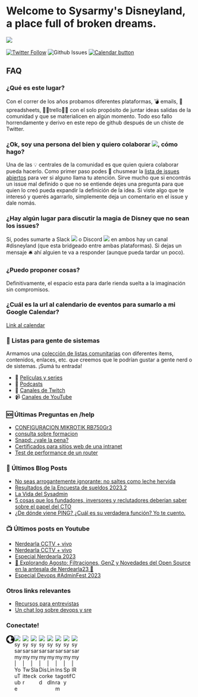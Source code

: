 # Welcome to Sysarmy's Disneyland, a place full of broken dreams.
<img src="https://raw.githubusercontent.com/sysarmy/disneyland/master/misc/images/banner_sysarmy.png">

[![Twitter Follow](https://img.shields.io/badge/follow-%40sysarmy-1DA1F2?color=1DA1F2&logo=twitter&style=for-the-badge)](https://twitter.com/intent/follow?original_referer=https%3A%2F%2Fgithub.com%2Fsysarmy&screen_name=sysarmy)
![Github Issues](https://img.shields.io/github/issues/sysarmy/disneyland?label=geniales%20ideas%20Pendientes&style=for-the-badge&logoWitdh=50) 
[<img alt="Calendar button" src="https://img.shields.io/website?down_message=no%20disponible&label=%E2%9E%95%20Calendar%20de%20Sysarmy&style=for-the-badge&up_color=success&up_message=suscribirme&url=https%3A%2F%2Fcalendar.google.com%2Fcalendar%2Fu%2F0%2Fr%3Fcid%3Dc_ntsrg10qsjmfeshhgap8ane1ss%40group.calendar.google.com">](https://calendar.google.com/calendar/u/0/r?cid=c_ntsrg10qsjmfeshhgap8ane1ss@group.calendar.google.com)

## FAQ

### ¿Qué es este lugar?

Con el correr de los años probamos diferentes plataformas, 💣 emails, 💩 spreadsheets, 💩💩trello💩💩 con el solo propósito de juntar ideas salidas de la comunidad y que se materialicen en algún momento. Todo eso fallo horrendamente y derivo en este repo de github después de un chiste de Twitter. 

### ¿Ok, soy una persona del bien y quiero colaborar <img src="https://raw.githubusercontent.com/sysarmy/disneyland/master/misc/images/shovel.png" width="24">, cómo hago?

Una de las 💡 centrales de la comunidad es que quien quiera colaborar pueda hacerlo. Como primer paso podes 🔎 chusmear la [lista de issues abiertos](https://github.com/sysarmy/disneyland/issues) para ver si alguno llama tu atención. Sirve mucho que si encontrás un issue mal definido o que no se entiende dejes una pregunta para que quien lo creó pueda expandir la definición de la idea. Si viste algo que te interesó y querés agarrarlo, simplemente deja un comentario en el issue y dale nomás.

### ¿Hay algún lugar para discutir la magia de Disney que no sean los issues?

Sí, podes sumarte a Slack [<img width="15px" src="https://cdn.jsdelivr.net/npm/simple-icons@v3/icons/slack.svg" />][slack]
 o Discord [<img width="15px" src="https://cdn.jsdelivr.net/npm/simple-icons@v3/icons/discord.svg" />][discord] en ambos hay un canal #disneyland (que esta bridgeado entre ambas plataformas). Si dejas un mensaje 🛎️ ahí alguien te va a responder (aunque pueda tardar un poco).

### ¿Puedo proponer cosas?

Definitivamente, el espacio esta para darle rienda suelta a la imaginación sin compromisos.

### ¿Cuál es la url al calendario de eventos para sumarlo a mi Google Calendar?

[Link al calendar](https://calendar.google.com/calendar/u/0/embed?src=c_ntsrg10qsjmfeshhgap8ane1ss@group.calendar.google.com&ctz=America/Argentina/Buenos_Aires)

### :floppy_disk: Listas para gente de sistemas

Armamos una [colección de listas comunitarias](/listas) con diferentes ítems, contenidos, enlaces, etc. que creemos que le podrían gustar a gente nerd o de sistemas. ¡Sumá tu entrada!

- :popcorn: [Películas y series](/listas/peliculas_de_sistemas.md)
- :microphone: [Podcasts](/listas/podcasts_de_sistemas.md)
- :space_invader: [Canales de Twitch](/listas/twitch_de_sistemas.md)
- :video_camera: [Canales de YouTube](/listas/youtube_de_sistemas.md)


### 🆘 Últimas Preguntas en /help

<!-- HELP:START -->
- [CONFIGURACION MIKROTIK RB750Gr3](https://help.sysarmy.com/discussion/4875/configuracion-mikrotik-rb750gr3)
- [consulta sobre formacion](https://help.sysarmy.com/discussion/4874/consulta-sobre-formacion)
- [Snapd: ¿vale la pena?](https://help.sysarmy.com/discussion/4873/snapd-vale-la-pena)
- [Certificados para sitios web de una intranet](https://help.sysarmy.com/discussion/4872/certificados-para-sitios-web-de-una-intranet)
- [Test de performance de un router](https://help.sysarmy.com/discussion/4871/test-de-performance-de-un-router)
<!-- HELP:END -->

### 📕 Últimos Blog Posts

<!-- BLOG-POST-LIST:START -->
- [No seas arrogantemente ignorante: no saltes como leche hervida](https://sysarmy.com/blog/posts/no-seas-arrogante/)
- [Resultados de la Encuesta de sueldos 2023.2](https://sysarmy.com/blog/posts/resultados-de-la-encuesta-de-sueldos-2023-2/)
- [La Vida del Sysadmin](https://sysarmy.com/blog/posts/la-vida-del-sysadmin/)
- [5 cosas que los fundadores, inversores y reclutadores deberían saber sobre el papel del CTO](https://sysarmy.com/blog/posts/5-cosas-que-los-fundadores-inversores-y-reclutadores-deberian-saber-sobre-el-papel-del-cto/)
- [¿De dónde viene PING? ¿Cuál es su verdadera función? Yo te cuento.](https://sysarmy.com/blog/posts/ping-de-donde-viene-cual-es-su-verdadera-funcion/)
<!-- BLOG-POST-LIST:END -->

### 📺 Últimos posts en Youtube

<!-- YOUTUBE:START -->
- [Nerdearla CCTV + vivo](https://www.youtube.com/watch?v=buxn5UNik7A)
- [Nerdearla CCTV + vivo](https://www.youtube.com/watch?v=ExY1D_FfzZs)
- [Especial Nerdearla 2023](https://www.youtube.com/watch?v=Z-N7sSAGo4I)
- [🚀 Explorando Agosto: Filtraciones, GenZ y Novedades del Open Source en la antesala de Nerdearla23 📰](https://www.youtube.com/watch?v=9Pw4oZBKVb0)
- [Especial Devops #AdminFest 2023](https://www.youtube.com/watch?v=ChA5qqdvnLA)
<!-- YOUTUBE:END -->

### Otros links relevantes
- [Recursos para entrevistas](https://github.com/Olshansk/interview)
- [Un chat log sobre devops y sre](https://github.com/sysarmy/disneyland/wiki/charla-sobre-DevOps-20220321-%23sysarmy-%23help)

### Conectate!

[<img align="left" alt="sysarmy" width="22px" src="https://raw.githubusercontent.com/iconic/open-iconic/master/svg/globe.svg" />][website]
[<img align="left" alt="sysarmy | YouTube" width="22px" src="https://cdn.jsdelivr.net/npm/simple-icons@v3/icons/youtube.svg" />][youtube]
[<img align="left" alt="sysarmy | Twitter" width="22px" src="https://cdn.jsdelivr.net/npm/simple-icons@v3/icons/twitter.svg" />][twitter]
[<img align="left" alt="sysarmy | Slack" width="22px" src="https://cdn.jsdelivr.net/npm/simple-icons@v3/icons/slack.svg" />][slack]
[<img align="left" alt="sysarmy | Discord" width="22px" src="https://cdn.jsdelivr.net/npm/simple-icons@v3/icons/discord.svg" />][discord]
[<img align="left" alt="sysarmy | LinkedIn" width="22px" src="https://cdn.jsdelivr.net/npm/simple-icons@v3/icons/linkedin.svg" />][linkedin]
[<img align="left" alt="sysarmy | Instagram" width="22px" src="https://cdn.jsdelivr.net/npm/simple-icons@v3/icons/instagram.svg" />][instagram]
[<img align="left" alt="sysarmy | Spotify" width="22px" src="https://cdn.jsdelivr.net/npm/simple-icons@v3/icons/spotify.svg" />][spotify]
[<img align="left" alt="sysarmy | IRC" width="22px" src="https://cdn.jsdelivr.net/npm/simple-icons@v3/icons/wechat.svg" />][irc]


[website]: https://sysarmy.com
[slack]: https://sysar.my/slack
[discord]: https://sysar.my/discord 
[blog]: https://sysarmy.com/blog
[twitter]: https://twitter.com/sysarmy
[youtube]: https://youtube.com/sysarmyar
[spotify]: https://sysar.my/spotify
[instagram]: https://www.instagram.com/sysarmy/
[linkedin]: https://www.linkedin.com/groups/4736196
[irc]: https://webchat.freenode.net/?channels=#sysarmy
[icons]: https://simpleicons.org
